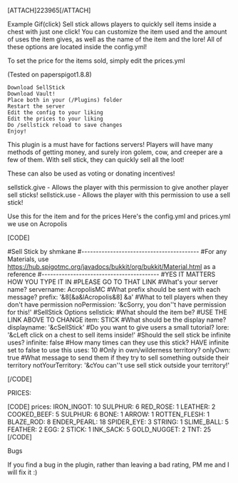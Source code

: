 [ATTACH]223965[/ATTACH] 


Example Gif(click)
Sell stick allows players to quickly sell items inside a chest with just one click! You can customize the item used and the amount of uses the item gives, as well as the name of the item and the lore! All of these options are located inside the config.yml!

To set the price for the items sold, simply edit the prices.yml

(Tested on paperspigot1.8.8)


    Download SellStick
    Download Vault!
    Place both in your (/Plugins) folder
    Restart the server
    Edit the config to your liking
    Edit the prices to your liking
    Do /sellstick reload to save changes
    Enjoy!


This plugin is a must have for factions servers! Players will have many methods of getting money, and surely iron golem, cow, and creeper are a few of them. With sell stick, they can quickly sell all the loot!

These can also be used as voting or donating incentives!



sellstick.give - Allows the player with this permission to give another player sell sticks!
sellstick.use - Allows the player with this permission to use a sell stick!



Use this for the item and for the prices
Here's the config.yml and prices.yml we use on Acropolis

[CODE]

#Sell Stick by shmkane
#-----------------------------------------
#For any Materials, use https://hub.spigotmc.org/javadocs/bukkit/org/bukkit/Material.html as a reference
#-----------------------------------------
#YES IT MATTERS HOW YOU TYPE IT IN
#PLEASE GO TO THAT LINK
#What's your server name?
servername: AcropolisMC
#What prefix should be sent with each message?
prefix: '&8[&a&lAcropolis&8] &a'
#What to tell players when they don't have permission
noPermission: '&cSorry, you don''t have permission for this!'
#SellStick Options
sellstick:
#What should the item be?
#USE THE LINK ABOVE TO CHANGE
  item: STICK
  #What should be the display name?
  displayname: '&cSellStick'
  #Do you want to give users a small tutorial?
  lore: '&cLeft click on a chest to sell items inside!'
  #Should the sell stick be infinite uses?
  infinite: false
  #How many times can they use this stick? HAVE infinite set to false to use this
  uses: 10
  #Only in own/wilderness territory?
  onlyOwn: true
  #What message to send them if they try to sell something outside their territory
  notYourTerritory: '&cYou can''t use sell stick outside your territory!'

[/CODE]

PRICES:

[CODE]
prices:
IRON_INGOT: 10
SULPHUR: 6
RED_ROSE: 1
LEATHER: 2
COOKED_BEEF: 5
SULPHUR: 6
BONE: 1
ARROW: 1
ROTTEN_FLESH: 1
BLAZE_ROD: 8
ENDER_PEARL: 18
SPIDER_EYE: 3
STRING: 1
SLIME_BALL: 5
FEATHER: 2
EGG: 2
STICK: 1
INK_SACK: 5
GOLD_NUGGET: 2
TNT: 25
[/CODE]


Bugs

If you find a bug in the plugin, rather than leaving a bad rating, PM me and I will fix it :)
